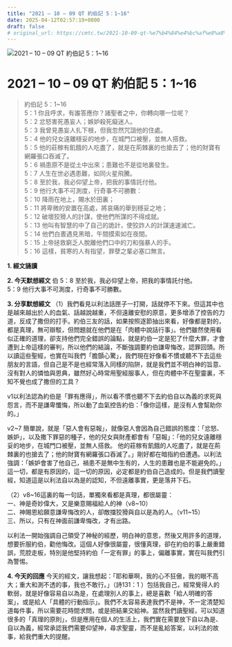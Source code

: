 ```yaml
---
title: "2021 – 10 – 09 QT 約伯記 5：1~16"
date: 2025-04-12T02:57:19+0800
draft: false
# original_url: https://cmtc.tw/2021-10-09-qt-%e7%b4%84%e4%bc%af%e8%a8%98-5%ef%bc%9a116
---
```


![2021 – 10 – 09 QT 約伯記 5：1\~16](/images/qt.jpg   "2021 – 10 – 09 QT 約伯記 5：1\~16")

# 2021 – 10 – 09 QT 約伯記 5：1\~16

> 約伯記 5：1\~16  
> 5：1 你且呼求，有誰答應你？諸聖者之中，你轉向哪一位呢？  
> 5：2 忿怒害死愚妄人；嫉妒殺死癡迷人。  
> 5：3 我曾見愚妄人扎下根，但我忽然咒詛他的住處。  
> 5：4 他的兒女遠離穩妥的地步，在城門口被壓，並無人搭救。  
> 5：5 他的莊稼有飢餓的人吃盡了，就是在荊棘裏的也搶去了；他的財寶有網羅張口吞滅了。  
> 5：6 禍患原不是從土中出來；患難也不是從地裏發生。  
> 5：7 人生在世必遇患難，如同火星飛騰。  
> 5：8 至於我，我必仰望上帝，把我的事情託付他。  
> 5：9 他行大事不可測度，行奇事不可勝數：  
> 5：10 降雨在地上，賜水於田裏；  
> 5：11 將卑微的安置在高處，將哀痛的舉到穩妥之地；  
> 5：12 破壞狡猾人的計謀，使他們所謀的不得成就。  
> 5：13 他叫有智慧的中了自己的詭計，使狡詐人的計謀速速滅亡。  
> 5：14 他們白晝遇見黑暗，午間摸索如在夜間。  
> 5：15 上帝拯救窮乏人脫離他們口中的刀和強暴人的手。  
> 5：16 這樣，貧寒的人有指望，罪孽之輩必塞口無言。

**1. 經文誦讀**

**2.  今天默想經文**
伯 5：8 至於我，我必仰望上帝，把我的事情託付他。  
5：9 他行大事不可測度，行奇事不可勝數。

**3. 分享默想經文**
（1）我們看見以利法話匣子一打開，話就停不下來。但這其中也是越來越出於人的血氣、話越說越重，不但遠離安慰的原意，更多增添了控告的力道，反成了撒但的打手。約伯三友的話，如果按照逐節抽出來看，好像都是對的，都是真理，無可辯駁，但問題就在他們是在「肉體中說話行事」。他們雖然使用看似正確的道理，卻支持他們完全錯誤的論點，就是約伯一定是犯了什麼大罪，才會遭到上帝這樣的審判，所以他們的結論，不斷強調要約伯謙卑悔改，認罪回頭。所以讀這些聖經，也實在叫我們「膽顫心驚」，我們現在好像看不慣或聽不下去這些朋友的言語，但自己是不是也經常落入同樣的陷阱，就是我們並不明白神的旨意、沒有對人的憐恤與恩典，雖然好心時常用聖經服事人，但在肉體中不在聖靈裏，不知不覺也成了撒但的工具？

v1以利法認為約伯是「罪有應得」，所以看不慣也聽不下去約伯自以為義的求死與怨言，而不是謙卑懺悔，所以動了血氣控告約伯：「像你這樣，是沒有人會幫助你的。」

v2\~7 簡單說，就是「惡人會有惡報」，就像惡人會因為自己錯誤的態度：「忿怒、嫉妒」，以及撒下罪惡的種子，他的兒女與財產都會有「惡報」：「他的兒女遠離穩妥的地步，在城門口被壓，並無人搭救。 他的莊稼有飢餓的人吃盡了，就是在荊棘裏的也搶去了；他的財寶有網羅張口吞滅了。」剛好都在暗指約伯遭遇。以利法強調：「嫉妒會害了他自己，禍患不是無中生有的，人生的患難也是不能避免的。」這一切，都是有原因的，這一切的原因，必定都是約伯自己造成的。但是我們讀聖經，知道這是以利法自以為是的認知，不但遠離事實，更是落井下石。

（2）v8\~16這裏的每一句話，單獨來看都是真理，都很屬靈：  
一、神是奇妙偉大，又是樂意賜福給人的神（v8\~10）  
二、神賜恩給願意謙卑悔改的人，卻敵擋狡猾與自以是為的人。（v11\~15）  
三、所以，只有在神面前謙卑悔改，才有出路。

以利法一開始強調自己領受了神秘的經歷，明白神的意思，然後又用許多的道理，想要折服約伯，勸他悔改。這個人好像很屬靈，很懂真理，卻在約伯的事上嚴重錯誤，荒腔走板，特別是他堅持約伯「一定有罪」的事上，偏離事實，實在叫我們引為警惕。

**4. 今天的回應**
今天的經文，讓我想起：「耶和華啊，我的心不狂傲，我的眼不高大；重大和測不透的事，我也不敢行。」（詩131：1 ）包括我自己，經常覺得人的軟弱，就是好像容易自以為是，在處理別人的事上，總是喜歡「給人明確的答案」，或是給人「具體的行動指示」。我們不太容易表達我們不是神，不一定清楚知道每件事，所以需要花時間求問，或是把結果交給神。當然我們讀聖經，可以知道很多的「真理的原則」，但是應用在個人的生活上，我們實在需要放下自以為是、自以為義，經常承認我們需要仰望神，尋求聖靈，而不是亂給答案，以利法的故事，給我們重大的提醒。
